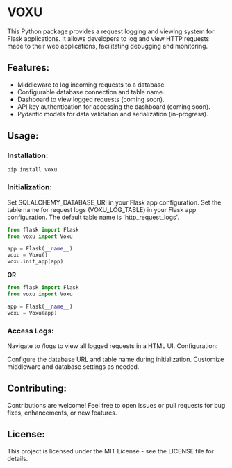 # VOXU
This Python package provides a request logging and viewing system for Flask applications. It allows developers to log and view HTTP requests made to their web applications, facilitating debugging and monitoring.

## Features:
- Middleware to log incoming requests to a database.
- Configurable database connection and table name.
- Dashboard to view logged requests (coming soon).
- API key authentication for accessing the dashboard (coming soon).
- Pydantic models for data validation and serialization (in-progress).

## Usage:

### Installation:
`pip install voxu`

### Initialization:
Set SQLALCHEMY_DATABASE_URI in your Flask app configuration.
Set the table name for request logs (VOXU_LOG_TABLE) in your Flask app configuration. The default table name is 'http_request_logs'.
```python
from flask import Flask
from voxu import Voxu

app = Flask(__name__)
voxu = Voxu()
voxu.init_app(app)
```
**OR**
```python
from flask import Flask
from voxu import Voxu

app = Flask(__name__)
voxu = Voxu(app)
```
### Access Logs:

Navigate to /logs to view all logged requests in a HTML UI.
Configuration:

Configure the database URL and table name during initialization.
Customize middleware and database settings as needed.

## Contributing:
Contributions are welcome! Feel free to open issues or pull requests for bug fixes, enhancements, or new features.

## License:
This project is licensed under the MIT License - see the LICENSE file for details.

